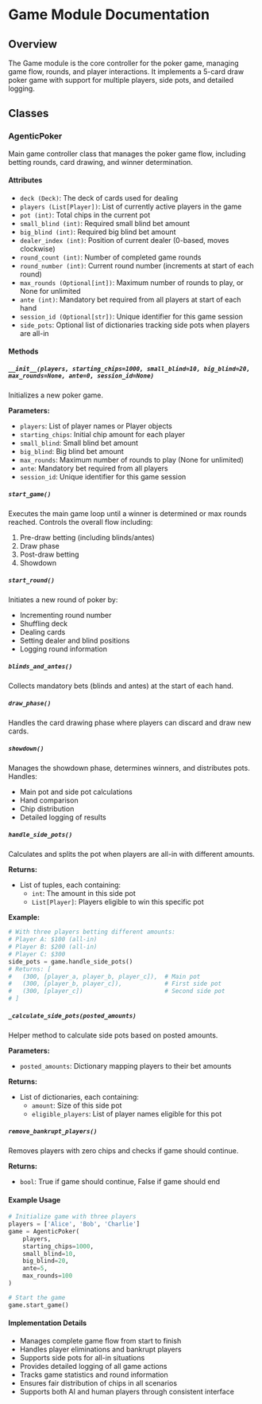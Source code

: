 # Game Module Documentation

## Overview
The Game module is the core controller for the poker game, managing game flow, rounds, and player interactions. It implements a 5-card draw poker game with support for multiple players, side pots, and detailed logging.

## Classes

### AgenticPoker
Main game controller class that manages the poker game flow, including betting rounds, card drawing, and winner determination.

#### Attributes
- `deck (Deck)`: The deck of cards used for dealing
- `players (List[Player])`: List of currently active players in the game
- `pot (int)`: Total chips in the current pot
- `small_blind (int)`: Required small blind bet amount
- `big_blind (int)`: Required big blind bet amount
- `dealer_index (int)`: Position of current dealer (0-based, moves clockwise)
- `round_count (int)`: Number of completed game rounds
- `round_number (int)`: Current round number (increments at start of each round)
- `max_rounds (Optional[int])`: Maximum number of rounds to play, or None for unlimited
- `ante (int)`: Mandatory bet required from all players at start of each hand
- `session_id (Optional[str])`: Unique identifier for this game session
- `side_pots`: Optional list of dictionaries tracking side pots when players are all-in

#### Methods

##### `__init__(players, starting_chips=1000, small_blind=10, big_blind=20, max_rounds=None, ante=0, session_id=None)`
Initializes a new poker game.

**Parameters:**
- `players`: List of player names or Player objects
- `starting_chips`: Initial chip amount for each player
- `small_blind`: Small blind bet amount
- `big_blind`: Big blind bet amount
- `max_rounds`: Maximum number of rounds to play (None for unlimited)
- `ante`: Mandatory bet required from all players
- `session_id`: Unique identifier for this game session

##### `start_game()`
Executes the main game loop until a winner is determined or max rounds reached. Controls the overall flow including:
1. Pre-draw betting (including blinds/antes)
2. Draw phase
3. Post-draw betting
4. Showdown

##### `start_round()`
Initiates a new round of poker by:
- Incrementing round number
- Shuffling deck
- Dealing cards
- Setting dealer and blind positions
- Logging round information

##### `blinds_and_antes()`
Collects mandatory bets (blinds and antes) at the start of each hand.

##### `draw_phase()`
Handles the card drawing phase where players can discard and draw new cards.

##### `showdown()`
Manages the showdown phase, determines winners, and distributes pots. Handles:
- Main pot and side pot calculations
- Hand comparison
- Chip distribution
- Detailed logging of results

##### `handle_side_pots()`
Calculates and splits the pot when players are all-in with different amounts.

**Returns:**
- List of tuples, each containing:
  - `int`: The amount in this side pot
  - `List[Player]`: Players eligible to win this specific pot

**Example:**
```python
# With three players betting different amounts:
# Player A: $100 (all-in)
# Player B: $200 (all-in)
# Player C: $300
side_pots = game.handle_side_pots()
# Returns: [
#   (300, [player_a, player_b, player_c]),  # Main pot
#   (300, [player_b, player_c]),            # First side pot
#   (300, [player_c])                       # Second side pot
# ]
```

##### `_calculate_side_pots(posted_amounts)`
Helper method to calculate side pots based on posted amounts.

**Parameters:**
- `posted_amounts`: Dictionary mapping players to their bet amounts

**Returns:**
- List of dictionaries, each containing:
  - `amount`: Size of this side pot
  - `eligible_players`: List of player names eligible for this pot

##### `remove_bankrupt_players()`
Removes players with zero chips and checks if game should continue.

**Returns:**
- `bool`: True if game should continue, False if game should end

#### Example Usage
```python
# Initialize game with three players
players = ['Alice', 'Bob', 'Charlie']
game = AgenticPoker(
    players,
    starting_chips=1000,
    small_blind=10,
    big_blind=20,
    ante=5,
    max_rounds=100
)

# Start the game
game.start_game()
```

#### Implementation Details
- Manages complete game flow from start to finish
- Handles player eliminations and bankrupt players
- Supports side pots for all-in situations
- Provides detailed logging of all game actions
- Tracks game statistics and round information
- Ensures fair distribution of chips in all scenarios
- Supports both AI and human players through consistent interface 